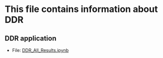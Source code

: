 # This file contains information about DDR

## DDR application
- File: [DDR_All_Results.ipynb](/DDR_Reproduce/DDR_All_Results.ipynb)
